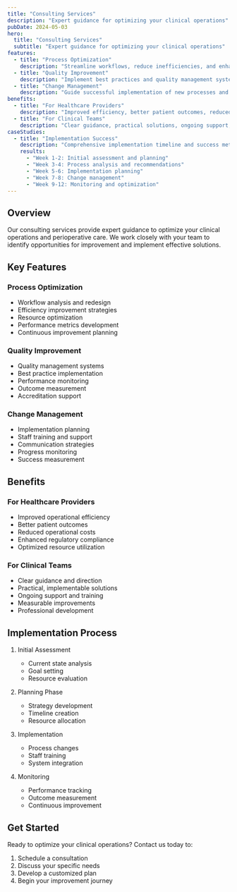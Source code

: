 ```yaml
---
title: "Consulting Services"
description: "Expert guidance for optimizing your clinical operations"
pubDate: 2024-05-03
hero:
  title: "Consulting Services"
  subtitle: "Expert guidance for optimizing your clinical operations"
features:
  - title: "Process Optimization"
    description: "Streamline workflows, reduce inefficiencies, and enhance operational performance"
  - title: "Quality Improvement"
    description: "Implement best practices and quality management systems"
  - title: "Change Management"
    description: "Guide successful implementation of new processes and technologies"
benefits:
  - title: "For Healthcare Providers"
    description: "Improved efficiency, better patient outcomes, reduced costs, enhanced compliance, and optimized resource utilization"
  - title: "For Clinical Teams"
    description: "Clear guidance, practical solutions, ongoing support, and measurable improvements"
caseStudies:
  - title: "Implementation Success"
    description: "Comprehensive implementation timeline and success metrics"
    results:
      - "Week 1-2: Initial assessment and planning"
      - "Week 3-4: Process analysis and recommendations"
      - "Week 5-6: Implementation planning"
      - "Week 7-8: Change management"
      - "Week 9-12: Monitoring and optimization"
---
```


## Overview

Our consulting services provide expert guidance to optimize your clinical operations and perioperative care. We work closely with your team to identify opportunities for improvement and implement effective solutions.

## Key Features

### Process Optimization
- Workflow analysis and redesign
- Efficiency improvement strategies
- Resource optimization
- Performance metrics development
- Continuous improvement planning

### Quality Improvement
- Quality management systems
- Best practice implementation
- Performance monitoring
- Outcome measurement
- Accreditation support

### Change Management
- Implementation planning
- Staff training and support
- Communication strategies
- Progress monitoring
- Success measurement

## Benefits

### For Healthcare Providers
- Improved operational efficiency
- Better patient outcomes
- Reduced operational costs
- Enhanced regulatory compliance
- Optimized resource utilization

### For Clinical Teams
- Clear guidance and direction
- Practical, implementable solutions
- Ongoing support and training
- Measurable improvements
- Professional development

## Implementation Process

1. Initial Assessment
   - Current state analysis
   - Goal setting
   - Resource evaluation

2. Planning Phase
   - Strategy development
   - Timeline creation
   - Resource allocation

3. Implementation
   - Process changes
   - Staff training
   - System integration

4. Monitoring
   - Performance tracking
   - Outcome measurement
   - Continuous improvement

## Get Started

Ready to optimize your clinical operations? Contact us today to:
1. Schedule a consultation
2. Discuss your specific needs
3. Develop a customized plan
4. Begin your improvement journey 
